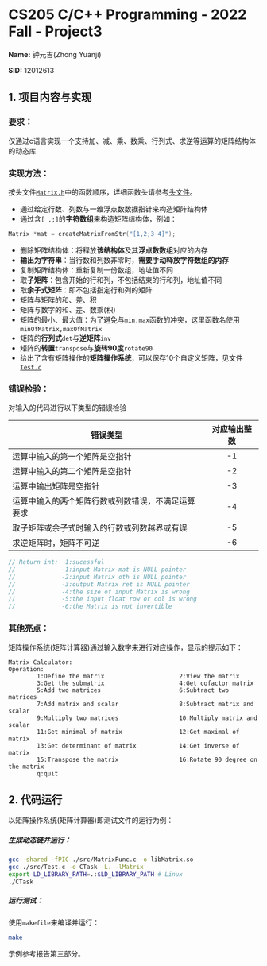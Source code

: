 # CS205 C/C++ Programming - 2022 Fall - Project3

**Name:** 钟元吉(Zhong Yuanji)

**SID:** 12012613

## 1. 项目内容与实现

### 要求：

仅通过c语言实现一个支持加、减、乘、数乘、行列式、求逆等运算的矩阵结构体的动态库

### 实现方法：

按头文件[`Matrix.h`](./inc/Matrix.h)中的函数顺序，详细函数头请参考[头文件](./inc/Matrix.h)。

* 通过给定行数、列数与一维浮点数数据指针来构造矩阵结构体
* 通过含`[ ,;]`的**字符数组**来构造矩阵结构体，例如：

```c
Matrix *mat = createMatrixFromStr("[1,2;3 4]");
```

* 删除矩阵结构体：将释放**该结构体**及其**浮点数数组**对应的内存
* **输出为字符串**：当行数和列数非零时，**需要手动释放字符数组的内存**
* 复制矩阵结构体：重新复制一份数组，地址值不同
* 取**子矩阵**：包含开始的行和列，不包括结束的行和列，地址值不同
* 取**余子式矩阵**：即不包括指定行和列的矩阵
* 矩阵与矩阵的和、差、积
* 矩阵与数字的和、差、数乘(积)
* 矩阵的最小、最大值：为了避免与`min,max`函数的冲突，这里函数名使用`minOfMatrix,maxOfMatrix`
* 矩阵的**行列式**`det`与**逆矩阵**`inv`
* 矩阵的**转置**`transpose`与**旋转90度**`rotate90`
* 给出了含有矩阵操作的**矩阵操作系统**，可以保存10个自定义矩阵，见文件[`Test.c`](./src/Test.c)

### 错误检验：

对输入的代码进行以下类型的错误检验

| 错误类型                                           | 对应输出整数 |
| -------------------------------------------------- | :----------: |
| 运算中输入的第一个矩阵是空指针                     |      -1      |
| 运算中输入的第二个矩阵是空指针                     |      -2      |
| 运算中输出矩阵是空指针                             |      -3      |
| 运算中输入的两个矩阵行数或列数错误，不满足运算要求 |      -4      |
| 取子矩阵或余子式时输入的行数或列数越界或有误       |      -5      |
| 求逆矩阵时，矩阵不可逆                             |      -6      |

```c
// Return int:  1:sucessful
//             -1:input Matrix mat is NULL pointer
//             -2:input Matrix oth is NULL pointer
//             -3:output Matrix ret is NULL pointer
//             -4:the size of input Matrix is wrong
//             -5:the input float row or col is wrong
//             -6:the Matrix is not invertible
```

### 其他亮点：

矩阵操作系统(矩阵计算器)通过输入数字来进行对应操作，显示的提示如下：

```
Matrix Calculator:
Operation:
        1:Define the matrix                     2:View the matrix
        3:Get the submatrix                     4:Get cofactor matrix
        5:Add two matrices                      6:Subtract two matrices
        7:Add matrix and scalar                 8:Subtract matrix and scalar
        9:Multiply two matrices                 10:Multiply matrix and scalar
        11:Get minimal of matrix                12:Get maximal of matrix
        13:Get determinant of matrix            14:Get inverse of matrix
        15:Transpose the matrix                 16:Rotate 90 degree on the matrix
        q:quit
```



## 2. 代码运行

以矩阵操作系统(矩阵计算器)即测试文件的运行为例：

##### 生成动态链并运行：

```bash
gcc -shared -fPIC ./src/MatrixFunc.c -o libMatrix.so
gcc ./src/Test.c -o CTask -L. -lMatrix
export LD_LIBRARY_PATH=.:$LD_LIBRARY_PATH # Linux
./CTask
```

##### 运行测试：

使用`makefile`来编译并运行：

```bash
make
```

示例参考报告第三部分。

